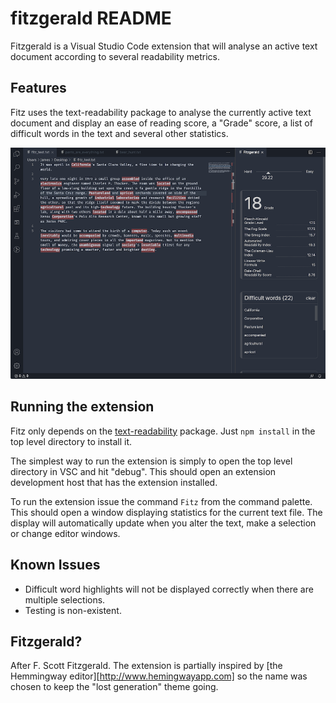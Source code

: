 # fitzgerald README

Fitzgerald is a Visual Studio Code extension that will analyse an active text document according to several readability metrics.

## Features

Fitz uses the text-readability package to analyse the currently active text document and display an ease of reading score, a "Grade" score, a list of difficult words in the text and several other statistics. 

![fitz window](images/Fitz.png)


## Running the extension

Fitz only depends on the [text-readability](https://github.com/clearnote01/readability) package. Just `npm install` in the top level directory to install it.

The simplest way to run the extension is simply to open the top level directory in VSC and hit "debug". This should open an extension development host that has the extension installed.

To run the extension issue the command `Fitz` from the command palette. This should open a window displaying statistics for the current text file. The display will automatically update when you alter the text, make a selection or change editor windows.  


## Known Issues

- Difficult word highlights will not be displayed correctly when there are multiple selections.
- Testing is non-existent.


## Fitzgerald?

After F. Scott Fitzgerald. The extension is partially inspired by [the Hemmingway editor][http://www.hemingwayapp.com] so the name was chosen to keep the "lost generation" theme going. 